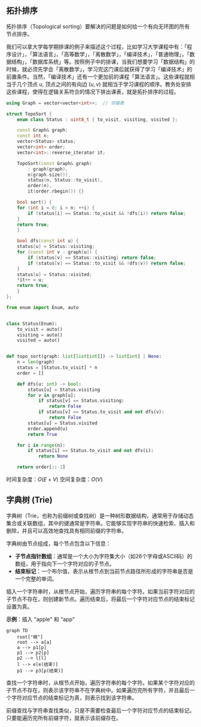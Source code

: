 ## 拓扑排序
拓扑排序（Topological sorting）要解决的问题是如何给一个有向无环图的所有节点排序。

我们可以拿大学每学期排课的例子来描述这个过程，比如学习大学课程中有：「程序设计」，「算法语言」，「高等数学」，「离散数学」，「编译技术」，「普通物理」，「数据结构」，「数据库系统」等。按照例子中的排课，当我们想要学习「数据结构」的时候，就必须先学会「离散数学」，学习完这门课后就获得了学习「编译技术」的前置条件。当然，「编译技术」还有一个更加前的课程「算法语言」。这些课程就相当于几个顶点 $u$, 顶点之间的有向边 $(u,v)$ 就相当于学习课程的顺序。教务处安排这些课程，使得在逻辑关系符合的情况下排出课表，就是拓扑排序的过程。


```cpp
using Graph = vector<vector<int>>;  // 邻接表

struct TopoSort {
    enum class Status : uint8_t { to_visit, visiting, visited };

    const Graph& graph;
    const int n;
    vector<Status> status;
    vector<int> order;
    vector<int>::reverse_iterator it;

    TopoSort(const Graph& graph)
        : graph(graph),
        n(graph.size()),
        status(n, Status::to_visit),
        order(n),
        it(order.rbegin()) {}

    bool sort() {
    for (int i = 0; i < n; ++i) {
        if (status[i] == Status::to_visit && !dfs(i)) return false;
    }
    return true;
    }

    bool dfs(const int u) {
    status[u] = Status::visiting;
    for (const int v : graph[u]) {
        if (status[v] == Status::visiting) return false;
        if (status[v] == Status::to_visit && !dfs(v)) return false;
    }
    status[u] = Status::visited;
    *it++ = u;
    return true;
    }
};
```

```python
from enum import Enum, auto


class Status(Enum):
    to_visit = auto()
    visiting = auto()
    visited = auto()


def topo_sort(graph: list[list[int]]) -> list[int] | None:
    n = len(graph)
    status = [Status.to_visit] * n
    order = []

    def dfs(u: int) -> bool:
        status[u] = Status.visiting
        for v in graph[u]:
            if status[v] == Status.visiting:
                return False
            if status[v] == Status.to_visit and not dfs(v):
                return False
        status[u] = Status.visited
        order.append(u)
        return True

    for i in range(n):
        if status[i] == Status.to_visit and not dfs(i):
            return None

    return order[::-1]
```

时间复杂度：$O(E+V)$ 空间复杂度：$O(V)$

## 字典树 (Trie)



字典树（Trie，也称为前缀树或查找树）是一种树形数据结构，通常用于存储动态集合或关联数组，其中的键通常是字符串。它能够实现字符串的快速检索、插入和删除，并且可以高效地查找具有相同前缀的字符串。



字典树由节点组成，每个节点包含以下信息：

- **子节点指针数组**：通常是一个大小为字符集大小（如26个字母或ASCII码）的数组，用于指向下一个字符对应的子节点。
- **结束标记**：一个布尔值，表示从根节点到当前节点路径所形成的字符串是否是一个完整的单词。



插入一个字符串时，从根节点开始，遍历字符串的每个字符。如果当前字符对应的子节点不存在，则创建新节点。遍历结束后，将最后一个字符对应节点的结束标记设置为真。

**示例**：插入 "apple" 和 "app"

```mermaid
graph TD
    root["根"]
    root --> a[a]
    a --> p1[p]
    p1 --> p2[p]
    p2 --> l[l]
    l --> e[e(结束)]
    p1 --> p3[p(结束)]
```



查找一个字符串时，从根节点开始，遍历字符串的每个字符。如果某个字符对应的子节点不存在，则表示该字符串不在字典树中。如果遍历完所有字符，并且最后一个字符对应节点的结束标记为真，则表示找到该字符串。



前缀查找与字符串查找类似，只是不需要检查最后一个字符对应节点的结束标记。只要能遍历完所有前缀字符，就表示该前缀存在。



